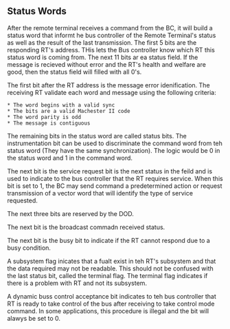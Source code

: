 ## Status Words

After the remote terminal receives a command from the BC, it will build a status word that informt he bus controller of the Remote Terminal's status as well as the result of the last transmission. The first 5 bits are the responding RT's address. THis lets the Bus controller know which RT this status word is coming from. The next 11 bits ar ea status field. If the message is recieved without error and the RT's health and welfare are good, then the status field will filled with all 0's. 

The first bit after the RT address is the message error idenification. The receiving RT validate each word and message using the following criteria:

    * The word begins with a valid sync
    * The bits are a valid Machester II code
    * The word parity is odd
    * The message is contiguous
  

The remaining bits in the status word are called status bits. The instrumentation bit can be used to discriminate the command word from teh status word (They have the same synchronization). The logic would be 0 in the status word and 1 in the command word. 

The next bit is the service request bit is the next status in the feild and is used to indicate to the bus controller that the RT requires service. When this bit is set to 1, the BC may send command a predetermined action or request transmission of a vector word that will identify the type of service requested.

The next three bits are reserved by the DOD. 

The next bit is the broadcast commadn received status. 

The next bit is the busy bit to indicate if the RT cannot respond due to a busy condition. 

A subsystem flag inicates that a fualt exist in teh RT's subsystem and that the data required may not be readable. This should not be confused with the last status bit, called the terminal flag. The terminal flag indicates if there is a problem with RT and not its subsystem. 

A dynamic buss control acceptance bit indicates to teh bus controller that RT is ready to take control of the bus after receiving to take control mode command. In some applications, this procedure is illegal and the bit will alawys be set to 0. 

